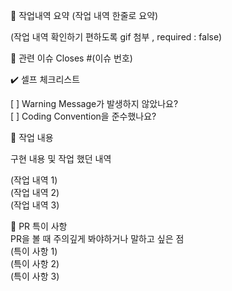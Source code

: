 📑 작업내역 요약
(작업 내역 한줄로 요약)

(작업 내역 확인하기 편하도록 gif 첨부 , required : false)

📎 관련 이슈
Closes #(이슈 번호)

✔️ 셀프 체크리스트

[ ] Warning Message가 발생하지 않았나요?  
[ ] Coding Convention을 준수했나요?  



💬 작업 내용


구현 내용 및 작업 했던 내역

(작업 내역 1)  
(작업 내역 2)  
(작업 내역 3)  

🚧 PR 특이 사항  
PR을 볼 때 주의깊게 봐야하거나 말하고 싶은 점  
(특이 사항 1)  
(특이 사항 2)  
(특이 사항 3)  